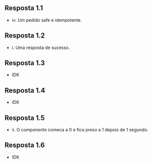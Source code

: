 
## Resposta 1.1
- iv. Um pedido safe e idempotente.

## Resposta 1.2
- i. Uma resposta de sucesso.

## Resposta 1.3
- IDK

## Resposta 1.4
- IDK

## Resposta 1.5
- ii. O componente comeca a 0 e fica preso a 1 depois de 1 segundo.

## Resposta 1.6
- IDK

